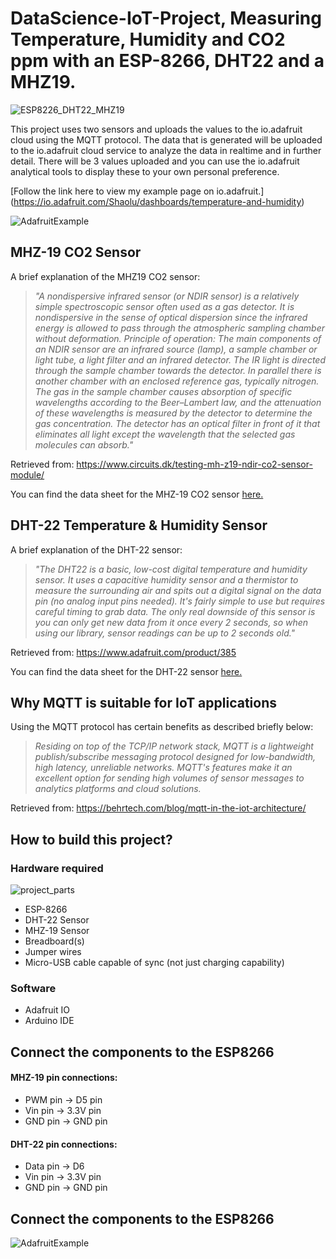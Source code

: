 # DataScience-IoT-Project, Measuring Temperature, Humidity and CO2 ppm with an ESP-8266, DHT22 and a MHZ19.

![ESP8226_DHT22_MHZ19](https://user-images.githubusercontent.com/103762292/163602142-9362232b-c31f-4ccc-9905-40ef79275244.jpg)

This project uses two sensors and uploads the values to the io.adafruit cloud using the MQTT protocol. The data that is generated will be uploaded to the io.adafruit cloud service to analyze the data in realtime and in further detail.
There will be 3 values uploaded and you can use the io.adafruit analytical tools to display these to your own personal preference. 

[Follow the link here to view my example page on io.adafruit.]
(https://io.adafruit.com/Shaolu/dashboards/temperature-and-humidity) 

![AdafruitExample](https://user-images.githubusercontent.com/103762292/163617910-453af5eb-699f-475a-9202-4e769a79db85.PNG)

## MHZ-19 CO2 Sensor

A brief explanation of the MHZ19 CO2 sensor:

> *"A nondispersive infrared sensor (or NDIR sensor) is a relatively simple spectroscopic sensor often used as a gas detector. It is nondispersive in the sense of optical dispersion since the infrared energy is allowed to pass through the atmospheric sampling chamber without deformation.
Principle of operation:
The main components of an NDIR sensor are an infrared source (lamp), a sample chamber or light tube, a light filter and an infrared detector. The IR light is directed through the sample chamber towards the detector. In parallel there is another chamber with an enclosed reference gas, typically nitrogen. The gas in the sample chamber causes absorption of specific wavelengths according to the Beer–Lambert law, and the attenuation of these wavelengths is measured by the detector to determine the gas concentration. The detector has an optical filter in front of it that eliminates all light except the wavelength that the selected gas molecules can absorb."* 

Retrieved from: https://www.circuits.dk/testing-mh-z19-ndir-co2-sensor-module/

You can find the data sheet for the MHZ-19 CO2 sensor [here.](https://www.winsen-sensor.com/d/files/infrared-gas-sensor/mh-z19b-co2-ver1_0.pdf)

## DHT-22 Temperature & Humidity Sensor

A brief explanation of the DHT-22 sensor:

> *"The DHT22 is a basic, low-cost digital temperature and humidity sensor. It uses a capacitive humidity sensor and a thermistor to measure the surrounding air and spits out a digital signal on the data pin (no analog input pins needed). It's fairly simple to use but requires careful timing to grab data. The only real downside of this sensor is you can only get new data from it once every 2 seconds, so when using our library, sensor readings can be up to 2 seconds old."*

Retrieved from: https://www.adafruit.com/product/385

You can find the data sheet for the DHT-22 sensor [here.](https://www.sparkfun.com/datasheets/Sensors/Temperature/DHT22.pdf)

## Why MQTT is suitable for IoT applications

Using the MQTT protocol has certain benefits as described briefly below:

> *Residing on top of the TCP/IP network stack, MQTT is a lightweight publish/subscribe messaging protocol designed for low-bandwidth, high latency, unreliable networks. MQTT's features make it an excellent option for sending high volumes of sensor messages to analytics platforms and cloud solutions.*

Retrieved from: https://behrtech.com/blog/mqtt-in-the-iot-architecture/

## How to build this project?

### Hardware required

![project_parts](https://user-images.githubusercontent.com/103762292/163607917-80506998-b1e0-41a8-b5e2-9f509635acbf.jpg)

  - ESP-8266
  - DHT-22 Sensor
  - MHZ-19 Sensor
  - Breadboard(s)
  - Jumper wires
  - Micro-USB cable capable of sync (not just charging capability)

### Software

  - Adafruit IO
  - Arduino IDE

## Connect the components to the ESP8266

#### MHZ-19 pin connections: 

- PWM pin -> D5 pin
- Vin pin -> 3.3V pin
- GND pin -> GND pin

#### DHT-22 pin connections:

- Data pin -> D6
- Vin pin -> 3.3V pin
- GND pin -> GND pin

## Connect the components to the ESP8266
![AdafruitExample](https://user-images.githubusercontent.com/103762292/163617910-453af5eb-699f-475a-9202-4e769a79db85.PNG)
